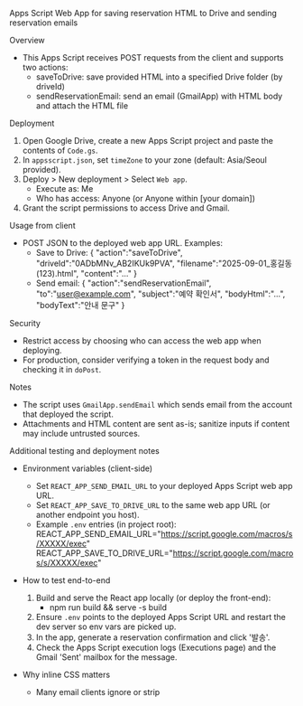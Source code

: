Apps Script Web App for saving reservation HTML to Drive and sending reservation emails

Overview
- This Apps Script receives POST requests from the client and supports two actions:
  - saveToDrive: save provided HTML into a specified Drive folder (by driveId)
  - sendReservationEmail: send an email (GmailApp) with HTML body and attach the HTML file

Deployment
1. Open Google Drive, create a new Apps Script project and paste the contents of `Code.gs`.
2. In `appsscript.json`, set `timeZone` to your zone (default: Asia/Seoul provided).
3. Deploy > New deployment > Select `Web app`.
   - Execute as: Me
   - Who has access: Anyone (or Anyone within [your domain])
4. Grant the script permissions to access Drive and Gmail.

Usage from client
- POST JSON to the deployed web app URL. Examples:
  - Save to Drive:
    { "action":"saveToDrive", "driveId":"0ADbMNv_AB2IKUk9PVA", "filename":"2025-09-01_홍길동(123).html", "content":"<html>...</html>" }
  - Send email:
    { "action":"sendReservationEmail", "to":"user@example.com", "subject":"예약 확인서", "bodyHtml":"<html>...</html>", "bodyText":"안내 문구" }

Security
- Restrict access by choosing who can access the web app when deploying.
- For production, consider verifying a token in the request body and checking it in `doPost`.

Notes
- The script uses `GmailApp.sendEmail` which sends email from the account that deployed the script.
- Attachments and HTML content are sent as-is; sanitize inputs if content may include untrusted sources.

Additional testing and deployment notes

- Environment variables (client-side)
  - Set `REACT_APP_SEND_EMAIL_URL` to your deployed Apps Script web app URL.
  - Set `REACT_APP_SAVE_TO_DRIVE_URL` to the same web app URL (or another endpoint you host).
  - Example `.env` entries (in project root):
    REACT_APP_SEND_EMAIL_URL="https://script.google.com/macros/s/XXXXX/exec"
    REACT_APP_SAVE_TO_DRIVE_URL="https://script.google.com/macros/s/XXXXX/exec"

- How to test end-to-end
  1. Build and serve the React app locally (or deploy the front-end):
     - npm run build && serve -s build
  2. Ensure `.env` points to the deployed Apps Script URL and restart the dev server so env vars are picked up.
  3. In the app, generate a reservation confirmation and click '발송'.
  4. Check the Apps Script execution logs (Executions page) and the Gmail 'Sent' mailbox for the message.

- Why inline CSS matters
  - Many email clients ignore or strip <style> blocks in the HTML body. To ensure the confirmation renders visually like the browser preview, the client code inlines CSS rules into element `style` attributes before sending.
  - The client code includes a basic `inlineCss` utility which attempts to resolve CSS variables declared under `:root` and apply the rules to matching selectors. This covers most common styles used in `reservation_new.html`.

- Troubleshooting
  - If emails still look unstyled: verify that `bodyHtml` in the payload contains inline `style` attributes (inspect network request or logs). Some email providers further sanitize certain CSS properties; consider simplifying styles or using table-based layouts for maximum compatibility.
  - If save-to-Drive fails with permission errors, ensure the Apps Script has Drive scope and the `driveId` is correct and accessible by the deploying account.
